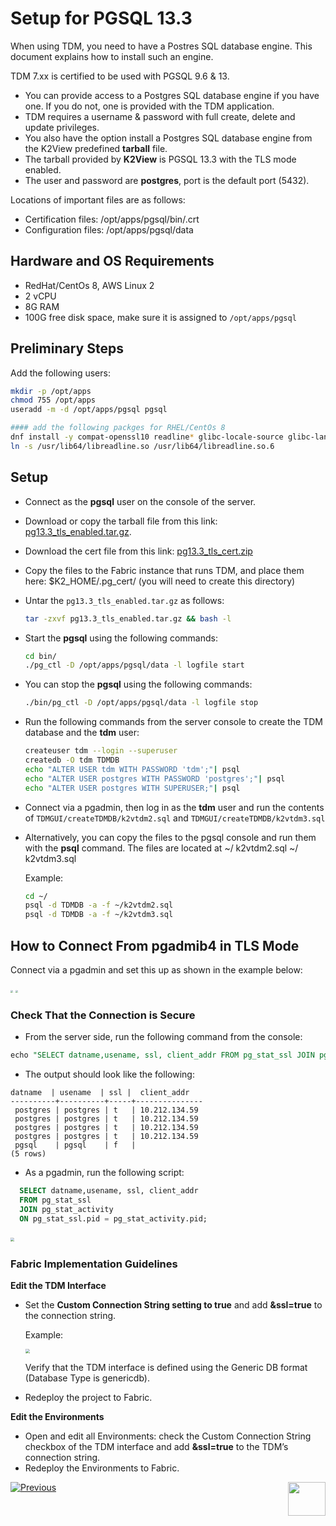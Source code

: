 # Setup for PGSQL 13.3

When using TDM, you need to have a Postres SQL database engine. This document explains how to install such an engine. 

TDM 7.xx is certified to be used with PGSQL 9.6 & 13. 
- You can provide access to a Postgres SQL database engine if you have one. If you do not, one is provided with the TDM application.  
- TDM requires a username & password with full create, delete and update privileges. 
- You also have the option install a Postgres SQL database engine from the K2View predefined **tarball** file.
- The tarball provided by **K2View** is PGSQL 13.3 with the TLS mode enabled. 
- The user and password are **postgres**, port is the default port (5432).  
 
Locations of important files are as follows:
- Certification files:  /opt/apps/pgsql/bin/.crt 
- Configuration files:  /opt/apps/pgsql/data 

## Hardware and OS Requirements

- RedHat/CentOs 8, AWS Linux 2
- 2 vCPU
- 8G RAM
- 100G free disk space, make sure it is assigned to `/opt/apps/pgsql`
  
## Preliminary Steps ##
  
  Add the following users:

~~~bash
mkdir -p /opt/apps
chmod 755 /opt/apps
useradd -m -d /opt/apps/pgsql pgsql

#### add the following packges for RHEL/CentOs 8
dnf install -y compat-openssl10 readline* glibc-locale-source glibc-langpack-en
ln -s /usr/lib64/libreadline.so /usr/lib64/libreadline.so.6
~~~

## Setup  ##

- Connect as the **pgsql** user on the console of the server.

- Download or copy the tarball file from this link: [pg13.3_tls_enabled.tar.gz](https://owncloud-bkp2.s3.us-east-1.amazonaws.com/adminoc/TDM/PG%20image/pg13.3_tls_enabled/pg13.3_tls_enabled.tar.gz).

- Download the cert file from this link:  [pg13.3_tls_cert.zip](https://owncloud-bkp2.s3.us-east-1.amazonaws.com/adminoc/TDM/PG%20image/pg13.3_tls_enabled/pg13.3_tls_cert.zip)

- Copy the files to the Fabric instance that runs TDM, and place them here: $K2_HOME/.pg_cert/ (you will need to create this directory)

- Untar the `pg13.3_tls_enabled.tar.gz` as follows: 

  ~~~bash
  tar -zxvf pg13.3_tls_enabled.tar.gz && bash -l
  ~~~

- Start the **pgsql** using the following commands: 

  ~~~bash
  cd bin/
  ./pg_ctl -D /opt/apps/pgsql/data -l logfile start
  ~~~

- You can stop the **pgsql** using the following commands:
   
  ~~~bash
  ./bin/pg_ctl -D /opt/apps/pgsql/data -l logfile stop
  ~~~

- Run the following commands from the server console to create the TDM database and the **tdm** user:

  ~~~bash
  createuser tdm --login --superuser
  createdb -O tdm TDMDB
  echo "ALTER USER tdm WITH PASSWORD 'tdm';"| psql
  echo "ALTER USER postgres WITH PASSWORD 'postgres';"| psql
  echo "ALTER USER postgres WITH SUPERUSER;"| psql
  ~~~

- Connect via a pgadmin, then log in as the **tdm** user and run the contents of `TDMGUI/createTDMDB/k2vtdm2.sql` and `TDMGUI/createTDMDB/k2vtdm3.sql` 
- Alternatively, you can copy the files to the pgsql console and run them with the **psql** command. 
  The files are located at ~/ k2vtdm2.sql ~/ k2vtdm3.sql

  Example:
   
  ~~~bash
  cd ~/
  psql -d TDMDB -a -f ~/k2vtdm2.sql
  psql -d TDMDB -a -f ~/k2vtdm3.sql
  ~~~

## How to Connect From pgadmib4 in TLS Mode

Connect via a pgadmin and set this up as shown in the example below:

<img src="images/pg13_tls_connet01.png" style="zoom:25%;" />        <img src="images/pg13_tls_connet02.png" style="zoom:25%;" />

### Check That the Connection is Secure

- From the server side, run the following command from the console:

~~~sql
echo "SELECT datname,usename, ssl, client_addr FROM pg_stat_ssl JOIN pg_stat_activity ON pg_stat_ssl.pid = pg_stat_activity.pid;" | psql
~~~

- The output should look like the following:

~~~test
datname  | usename  | ssl |  client_addr
----------+----------+-----+---------------
 postgres | postgres | t   | 10.212.134.59
 postgres | postgres | t   | 10.212.134.59
 postgres | postgres | t   | 10.212.134.59
 postgres | postgres | t   | 10.212.134.59
 pgsql    | pgsql    | f   |
(5 rows)
~~~

- As a pgadmin, run the following script:

~~~sql
  SELECT datname,usename, ssl, client_addr
  FROM pg_stat_ssl
  JOIN pg_stat_activity
  ON pg_stat_ssl.pid = pg_stat_activity.pid;
~~~

​	<img src="images/pg_check_if_con_is_ssl.png" style="zoom:35%;" />


### **Fabric Implementation Guidelines**

**Edit the TDM Interface**

- Set the **Custom Connection String setting to true** and add **&ssl=true** to the connection string. 
  
  Example:
  
  <img src="images/pg_fabric_interface01.png" style="zoom:45%;" />

  Verify that the TDM interface is defined using the Generic DB format (Database Type is genericdb).

- Redeploy the project to Fabric. 

**Edit the Environments**

- Open and edit all Environments: check the Custom Connection String checkbox of the TDM interface and add **&ssl=true** to the TDM’s connection string. 
- Redeploy the Environments to Fabric.

[![Previous](/articles/images/Previous.png)](01_Fabric_6.xx_Installation_intro.md)[<img align="right" width="60" height="54" src="/articles/images/Next.png">](03_Fabric_6.xx_Setup_Single_DC_multi_nodes.md)  

